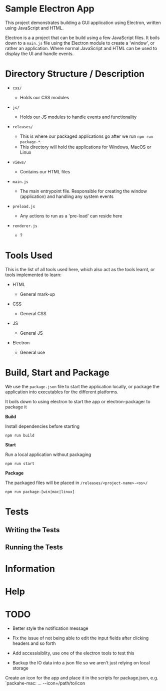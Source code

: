 # Sample Electron App

This project demonstrates building a GUI application using Electron, written using JavaScript and HTML.

Electron is a a project that can be build using a few JavaScript files. It boils down to a `main.js` file using the Electron module to create a 'window', or rather an application. Where normal JavaScript and HTML can be used to display the UI and handle events.

# Directory Structure / Description

* `css/`

    * Holds our CSS modules

* `js/`

    * Holds our JS modules to handle events and functionality

* `releases/`

    * This is where our packaged applications go after we run `npm run package-*`.
    * This directory will hold the applications for Windows, MacOS or Linux

* `views/`

    * Contains our HTML files

* `main.js`

    * The main entrypoint file. Responsible for creating the window (application) and handling any system events

* `preload.js`

    * Any actions to run as a 'pre-load' can reside here

* `renderer.js`

    * ?

# Tools Used

This is the list of all tools used here, which also act as the tools learnt, or tools implemented to learn:

* HTML

    * General mark-up

* CSS

    * General CSS

* JS

    * General JS

* Electron

    * General use

# Build, Start and Package

We use the `package.json` file to start the application locally, or package the application into executables for the different platforms.

It boils down to using electron to start the app or electron-packager to package it

**Build**

Install dependencies before starting

`npm run build`

**Start**

Run a local application without packaging

`npm run start`

**Package**

The packaged files will be placed in `/releases/<project-name>-<os>/`

`npm run package-[win|mac|linux]`

# Tests

## Writing the Tests

## Running the Tests

# Information

# Help

# TODO

* Better style the notification message

* Fix the issue of not being able to edit the input fields after clicking headers and so forth

* Add accessisiblity, use one of the electron tools to test this

* Backup the IO data into a json file so we aren't just relying on local storage

 Create an icon for the app and place it in the scripts for package.json, e.g. `packahe-mac: ... --icon=/path/to/icon